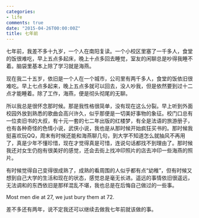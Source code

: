 ```yaml
---
categories:
- life
comments: true
date: "2015-04-26T00:00:00Z"
title: 七年前
---
```

七年前，我差不多十九岁，一个人在南阳复读。一个小校区里塞了一千多人，食堂的饭很难吃，早上五点多起床，晚上十点多回去睡觉，室友的闲聊总是吵得我睡不着。脑袋里基本上除了学习就是海燕。

现在我二十五岁，依旧是一个人在一个城市，公司里有两千多人，食堂的饭依旧很难吃。早上七点多起来，晚上五点多就可以回去，没人吵我，但是依然要到过十二点才能睡着。除了工作，海燕，便是彻头彻尾的无聊。


所以我总是很怀念那时候。那是我性格很简单，没有现在这么分裂。早上听到外面校园外放到熟悉的歌曲会高兴许久，似乎那便是一切美好事物的象征。校门口总有一位卖旧书的大叔，有十元一套的七二年出版的红楼梦，有全是法语的旅游册子，也有各种奇怪的色情小说，武侠小说，我也是从那时候开始疯狂买书的。那时候我挺喜欢玩QQ，周末有时候还能和海燕聊几句，到大学不知道怎么就抽风不再用了，真是少年不懂珍惜，现在才觉得真是可惜，连说句话都找不到理由了。那时候我还对女生仍抱有很美好的感觉，还会去街上找冲印照片的店去冲印一些海燕的照片。

有时候觉得自己变得很成熟了，成熟的看周围的人似乎都有点“幼稚”，但有时候又想到自己大学的生活和现在的状态，感觉总是毫无长进。遥远的事情依旧很遥远，无法调和的东西依旧是那样混乱不堪，我也总是在后悔自己做过的一些事。

Most men die at 27, we just bury them at 72.

差不多还有两年，说不定我还可以继续去做我七年前就该做的事。



